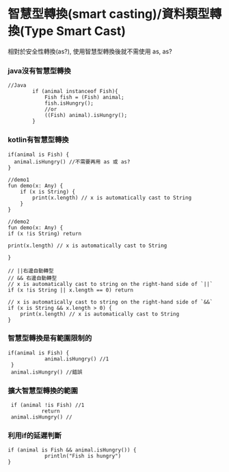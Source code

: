 # 智慧型轉換(smart casting)/資料類型轉換(Type Smart Cast)
相對於安全性轉換(as?), 使用智慧型轉換後就不需使用 as, as?
### java沒有智慧型轉換
	//Java
	        if (animal instanceof Fish){
	            Fish fish = (Fish) animal;
	            fish.isHungry();
	            //or
	            ((Fish) animal).isHungry();
	        }
	
### kotlin有智慧型轉換
	if(animal is Fish) {
	  animal.isHungry() //不需要再用 as 或 as?
	}
	
	//demo1
	fun demo(x: Any) {
	    if (x is String) {
	        print(x.length) // x is automatically cast to String
	    }
	}
	
	//demo2
	fun demo(x: Any) {
    if (x !is String) return
    
    print(x.length) // x is automatically cast to String
    
    }
    
    // ||右邊自動轉型
    // && 右邊自動轉型
	// x is automatically cast to string on the right-hand side of `||`
	if (x !is String || x.length == 0) return
	
	// x is automatically cast to string on the right-hand side of `&&`
	if (x is String && x.length > 0) {
	    print(x.length) // x is automatically cast to String
	}
### 智慧型轉換是有範圍限制的
	if(animal is Fish) {
	            animal.isHungry() //1
	 }
	 animal.isHungry() //錯誤

### 擴大智慧型轉換的範圍
	 if (animal !is Fish) //1
	           return
	 animal.isHungry() //
	 
### 利用if的延遲判斷
	if (animal is Fish && animal.isHungry()) {
	            println("Fish is hungry")
	}
	  
